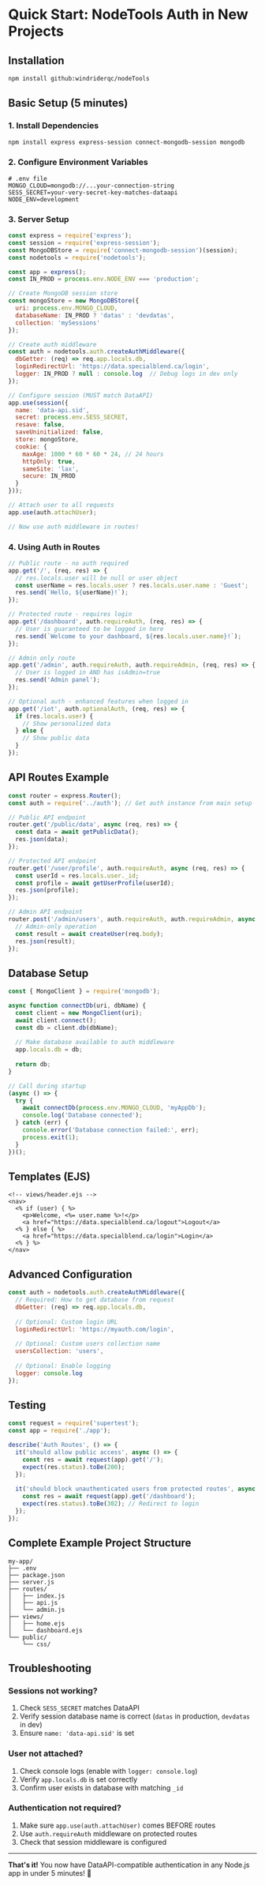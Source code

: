 # Quick Start: NodeTools Auth in New Projects

## Installation

```bash
npm install github:windriderqc/nodeTools
```

## Basic Setup (5 minutes)

### 1. Install Dependencies
```bash
npm install express express-session connect-mongodb-session mongodb
```

### 2. Configure Environment Variables
```env
# .env file
MONGO_CLOUD=mongodb://...your-connection-string
SESS_SECRET=your-very-secret-key-matches-dataapi
NODE_ENV=development
```

### 3. Server Setup
```javascript
const express = require('express');
const session = require('express-session');
const MongoDBStore = require('connect-mongodb-session')(session);
const nodetools = require('nodetools');

const app = express();
const IN_PROD = process.env.NODE_ENV === 'production';

// Create MongoDB session store
const mongoStore = new MongoDBStore({
  uri: process.env.MONGO_CLOUD,
  databaseName: IN_PROD ? 'datas' : 'devdatas',
  collection: 'mySessions'
});

// Create auth middleware
const auth = nodetools.auth.createAuthMiddleware({
  dbGetter: (req) => req.app.locals.db,
  loginRedirectUrl: 'https://data.specialblend.ca/login',
  logger: IN_PROD ? null : console.log  // Debug logs in dev only
});

// Configure session (MUST match DataAPI)
app.use(session({
  name: 'data-api.sid',
  secret: process.env.SESS_SECRET,
  resave: false,
  saveUninitialized: false,
  store: mongoStore,
  cookie: {
    maxAge: 1000 * 60 * 60 * 24, // 24 hours
    httpOnly: true,
    sameSite: 'lax',
    secure: IN_PROD
  }
}));

// Attach user to all requests
app.use(auth.attachUser);

// Now use auth middleware in routes!
```

### 4. Using Auth in Routes

```javascript
// Public route - no auth required
app.get('/', (req, res) => {
  // res.locals.user will be null or user object
  const userName = res.locals.user ? res.locals.user.name : 'Guest';
  res.send(`Hello, ${userName}!`);
});

// Protected route - requires login
app.get('/dashboard', auth.requireAuth, (req, res) => {
  // User is guaranteed to be logged in here
  res.send(`Welcome to your dashboard, ${res.locals.user.name}!`);
});

// Admin only route
app.get('/admin', auth.requireAuth, auth.requireAdmin, (req, res) => {
  // User is logged in AND has isAdmin=true
  res.send('Admin panel');
});

// Optional auth - enhanced features when logged in
app.get('/iot', auth.optionalAuth, (req, res) => {
  if (res.locals.user) {
    // Show personalized data
  } else {
    // Show public data
  }
});
```

## API Routes Example

```javascript
const router = express.Router();
const auth = require('../auth'); // Get auth instance from main setup

// Public API endpoint
router.get('/public/data', async (req, res) => {
  const data = await getPublicData();
  res.json(data);
});

// Protected API endpoint
router.get('/user/profile', auth.requireAuth, async (req, res) => {
  const userId = res.locals.user._id;
  const profile = await getUserProfile(userId);
  res.json(profile);
});

// Admin API endpoint
router.post('/admin/users', auth.requireAuth, auth.requireAdmin, async (req, res) => {
  // Admin-only operation
  const result = await createUser(req.body);
  res.json(result);
});
```

## Database Setup

```javascript
const { MongoClient } = require('mongodb');

async function connectDb(uri, dbName) {
  const client = new MongoClient(uri);
  await client.connect();
  const db = client.db(dbName);
  
  // Make database available to auth middleware
  app.locals.db = db;
  
  return db;
}

// Call during startup
(async () => {
  try {
    await connectDb(process.env.MONGO_CLOUD, 'myAppDb');
    console.log('Database connected');
  } catch (err) {
    console.error('Database connection failed:', err);
    process.exit(1);
  }
})();
```

## Templates (EJS)

```ejs
<!-- views/header.ejs -->
<nav>
  <% if (user) { %>
    <p>Welcome, <%= user.name %>!</p>
    <a href="https://data.specialblend.ca/logout">Logout</a>
  <% } else { %>
    <a href="https://data.specialblend.ca/login">Login</a>
  <% } %>
</nav>
```

## Advanced Configuration

```javascript
const auth = nodetools.auth.createAuthMiddleware({
  // Required: How to get database from request
  dbGetter: (req) => req.app.locals.db,
  
  // Optional: Custom login URL
  loginRedirectUrl: 'https://myauth.com/login',
  
  // Optional: Custom users collection name
  usersCollection: 'users',
  
  // Optional: Enable logging
  logger: console.log
});
```

## Testing

```javascript
const request = require('supertest');
const app = require('./app');

describe('Auth Routes', () => {
  it('should allow public access', async () => {
    const res = await request(app).get('/');
    expect(res.status).toBe(200);
  });
  
  it('should block unauthenticated users from protected routes', async () => {
    const res = await request(app).get('/dashboard');
    expect(res.status).toBe(302); // Redirect to login
  });
});
```

## Complete Example Project Structure

```
my-app/
├── .env
├── package.json
├── server.js
├── routes/
│   ├── index.js
│   ├── api.js
│   └── admin.js
├── views/
│   ├── home.ejs
│   └── dashboard.ejs
└── public/
    └── css/
```

## Troubleshooting

### Sessions not working?
1. Check `SESS_SECRET` matches DataAPI
2. Verify session database name is correct (`datas` in production, `devdatas` in dev)
3. Ensure `name: 'data-api.sid'` is set

### User not attached?
1. Check console logs (enable with `logger: console.log`)
2. Verify `app.locals.db` is set correctly
3. Confirm user exists in database with matching `_id`

### Authentication not required?
1. Make sure `app.use(auth.attachUser)` comes BEFORE routes
2. Use `auth.requireAuth` middleware on protected routes
3. Check that session middleware is configured

---

**That's it!** You now have DataAPI-compatible authentication in any Node.js app in under 5 minutes! 🚀
